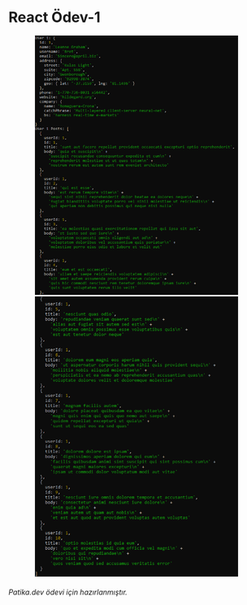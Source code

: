 # React Ödev-1

<center> <span><img src="./Odev-1 1.png" heigth="400" width="400" /></span> <span> <img src="./Odev-1 2.png" heigth="400" width="400" /></span> </center>

###### Patika.dev ödevi için hazırlanmıştır.

